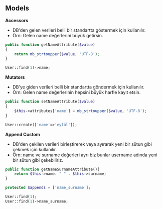 ## Models

**Accessors**

- DB'den gelen verileri belli bir standartta göstermek için kullanılır.
- Örn: Gelen name değerlerini büyük getirsin.

```php
public function getNameAttribute($value)
{
    return mb_strtoupper($value, 'UTF-8');
}
```

```php
User::find(1)->name;
```

**Mutators**

- DB'ye giden verileri belli bir standartta göndermek için kullanılır.
- Örn: Gelen name değerlerinin hepsini büyük harfle kayıt etsin.

```php
public function setNameAttribute($value)
{
    $this->attributes['name'] = mb_strtoupper($value, 'UTF-8');
}
```

```php
User::create(['name'=>'eylül']);
```

**Append Custom**

- DB'den çekilen verileri birleştirerek veya ayırarak yeni bir sütun gibi çekmek için kullanılır.
- Örn: name ve surname değerleri ayrı biz bunlar username adında yeni bir sütun gibi çekebiliriz.

```php
public function getNameSurnameAttribute(){
    return $this->name. " " . $this->surname;
}

protected $appends = ['name_surname'];
```

```php
User::find(1);
User::find(1)->name_surname;
```
